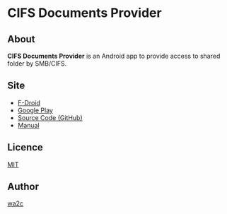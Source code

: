 CIFS Documents Provider
=======================

## About

**CIFS Documents Provider** is an Android app to provide access to shared folder by SMB/CIFS.

## Site

* [F-Droid](https://f-droid.org/packages/com.wa2c.android.cifsdocumentsprovider/)
* [Google Play](https://play.google.com/store/apps/details?id=com.wa2c.android.cifsdocumentsprovider)
* [Source Code (GitHub)](https://github.com/wa2c/cifs-documents-provider)
* [Manual](https://github.com/wa2c/cifs-documents-provider/wiki)

## Licence

[MIT](https://github.com/wa2c/medoly-twitter-plugin/blob/master/LICENSE)

## Author

[wa2c](https://github.com/wa2c)
